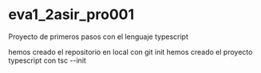 # eva1_2asir_pro001
Proyecto de primeros pasos con el lenguaje typescript      

hemos creado el repositorio en local con git init
hemos creado el proyecto typescript con tsc --init
